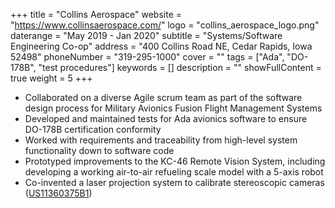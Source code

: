 +++
title = "Collins Aerospace"
website = "https://www.collinsaerospace.com/"
logo = "collins_aerospace_logo.png"
daterange = "May 2019 - Jan 2020"
subtitle = "Systems/Software Engineering Co-op"
address = "400 Collins Road NE, Cedar Rapids, Iowa 52498"
phoneNumber = "319-295-1000"
cover = ""
tags = ["Ada", "DO-178B", "test procedures"]
keywords = []
description = ""
showFullContent = true
weight = 5
+++

- Collaborated on a diverse Agile scrum team as part of the software design process for Military Avionics Fusion Flight Management Systems
- Developed and maintained tests for Ada avionics software to ensure DO-178B certification conformity
- Worked with requirements and traceability from high-level system functionality down to software code
- Prototyped improvements to the KC-46 Remote Vision System, including developing a working air-to-air refueling scale model with a 5-axis robot
- Co-invented a laser projection system to calibrate stereoscopic cameras ([US11360375B1](https://patents.google.com/patent/US11360375B1/))
